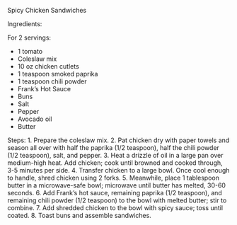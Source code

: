 Spicy Chicken Sandwiches

Ingredients:

For 2 servings:
- 1 tomato
- Coleslaw mix
- 10 oz chicken cutlets
- 1 teaspoon smoked paprika
- 	1 teaspoon chili powder
- 	Frank’s Hot Sauce
- Buns
- Salt
- Pepper
- Avocado oil
- Butter

Steps:
	1. Prepare the coleslaw mix.
	2.	Pat chicken dry with paper towels and season all over with half the paprika (1/2 teaspoon), half the chili powder (1/2 teaspoon), salt, and pepper.
	3. Heat a drizzle of oil in a large pan over medium-high heat. Add chicken; cook until browned and cooked through, 3-5 minutes per side.
	4. Transfer chicken to a large bowl. Once cool enough to handle, shred chicken using 2 forks.
	5. Meanwhile, place 1 tablespoon butter in a microwave-safe bowl; microwave until butter has melted, 30-60 seconds.
	6. Add Frank’s hot sauce, remaining paprika (1/2 teaspoon), and remaining chili powder (1/2 teaspoon) to the bowl with melted butter; stir to combine.
	7. Add shredded chicken to the bowl with spicy sauce; toss until coated.
	8. Toast buns and assemble sandwiches.
